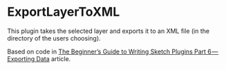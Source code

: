 # ExportLayerToXML

This plugin takes the selected layer and exports it to an XML file (in the directory of the users choosing).

Based on code in [The Beginner’s Guide to Writing Sketch Plugins Part 6 — Exporting Data](https://medium.com/@marianomike/the-beginners-guide-to-writing-sketch-plugins-part-6-exporting-data-36865e571122) article.

